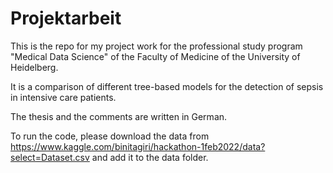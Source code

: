 # Projektarbeit
This is the repo for my project work for the professional study program "Medical Data Science" of the Faculty of Medicine of the University of Heidelberg.

It is a comparison of different tree-based models for the detection of sepsis in intensive care patients.

The thesis and the comments are written in German.

To run the code, please download the data from https://www.kaggle.com/binitagiri/hackathon-1feb2022/data?select=Dataset.csv and add it to the data folder. 
